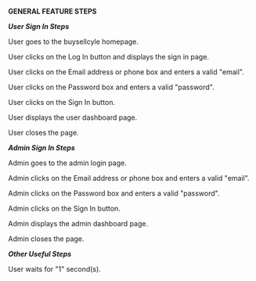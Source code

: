 **GENERAL FEATURE STEPS**

**_User Sign In Steps_**

User goes to the buysellcyle homepage.

User clicks on the Log In button and displays the sign in page.

User clicks on the Email address or phone box and enters a valid "email".

User clicks on the Password box and enters a valid "password".

User clicks on the Sign In button.

User displays the user dashboard page.

User closes the page.

**_Admin Sign In Steps_**

Admin goes to the admin login page.

Admin clicks on the Email address or phone box and enters a valid "email".

Admin clicks on the Password box and enters a valid "password".

Admin clicks on the Sign In button.

Admin displays the admin dashboard page.

Admin closes the page.

**_Other Useful Steps_** 

User waits for "1" second(s).




